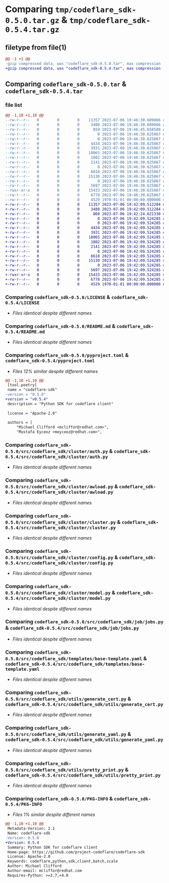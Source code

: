 # Comparing `tmp/codeflare_sdk-0.5.0.tar.gz` & `tmp/codeflare_sdk-0.5.4.tar.gz`

## filetype from file(1)

```diff
@@ -1 +1 @@
-gzip compressed data, was "codeflare_sdk-0.5.0.tar", max compression
+gzip compressed data, was "codeflare_sdk-0.5.4.tar", max compression
```

## Comparing `codeflare_sdk-0.5.0.tar` & `codeflare_sdk-0.5.4.tar`

### file list

```diff
@@ -1,18 +1,18 @@
--rw-r--r--   0        0        0    11357 2023-07-06 19:46:30.609866 codeflare_sdk-0.5.0/LICENSE
--rw-r--r--   0        0        0     3488 2023-07-06 19:46:30.609866 codeflare_sdk-0.5.0/README.md
--rw-r--r--   0        0        0      859 2023-07-06 19:46:45.658588 codeflare_sdk-0.5.0/pyproject.toml
--rw-r--r--   0        0        0        0 2023-07-06 19:46:30.625867 codeflare_sdk-0.5.0/src/codeflare_sdk/__init__.py
--rw-r--r--   0        0        0        0 2023-07-06 19:46:30.625867 codeflare_sdk-0.5.0/src/codeflare_sdk/cluster/__init__.py
--rw-r--r--   0        0        0     4434 2023-07-06 19:46:30.625867 codeflare_sdk-0.5.0/src/codeflare_sdk/cluster/auth.py
--rw-r--r--   0        0        0     3931 2023-07-06 19:46:30.625867 codeflare_sdk-0.5.0/src/codeflare_sdk/cluster/awload.py
--rw-r--r--   0        0        0    18065 2023-07-06 19:46:30.625867 codeflare_sdk-0.5.0/src/codeflare_sdk/cluster/cluster.py
--rw-r--r--   0        0        0     1802 2023-07-06 19:46:30.625867 codeflare_sdk-0.5.0/src/codeflare_sdk/cluster/config.py
--rw-r--r--   0        0        0     2141 2023-07-06 19:46:30.625867 codeflare_sdk-0.5.0/src/codeflare_sdk/cluster/model.py
--rw-r--r--   0        0        0        0 2023-07-06 19:46:30.625867 codeflare_sdk-0.5.0/src/codeflare_sdk/job/__init__.py
--rw-r--r--   0        0        0     6618 2023-07-06 19:46:30.625867 codeflare_sdk-0.5.0/src/codeflare_sdk/job/jobs.py
--rw-r--r--   0        0        0    15130 2023-07-06 19:46:30.625867 codeflare_sdk-0.5.0/src/codeflare_sdk/templates/base-template.yaml
--rw-r--r--   0        0        0        0 2023-07-06 19:46:30.625867 codeflare_sdk-0.5.0/src/codeflare_sdk/utils/__init__.py
--rw-r--r--   0        0        0     5697 2023-07-06 19:46:30.625867 codeflare_sdk-0.5.0/src/codeflare_sdk/utils/generate_cert.py
--rwxr-xr-x   0        0        0    15433 2023-07-06 19:46:30.625867 codeflare_sdk-0.5.0/src/codeflare_sdk/utils/generate_yaml.py
--rw-r--r--   0        0        0     6778 2023-07-06 19:46:30.625867 codeflare_sdk-0.5.0/src/codeflare_sdk/utils/pretty_print.py
--rw-r--r--   0        0        0     4529 1970-01-01 00:00:00.000000 codeflare_sdk-0.5.0/PKG-INFO
+-rw-r--r--   0        0        0    11357 2023-07-06 19:42:09.512284 codeflare_sdk-0.5.4/LICENSE
+-rw-r--r--   0        0        0     3488 2023-07-06 19:42:09.512284 codeflare_sdk-0.5.4/README.md
+-rw-r--r--   0        0        0      860 2023-07-06 19:42:24.621338 codeflare_sdk-0.5.4/pyproject.toml
+-rw-r--r--   0        0        0        0 2023-07-06 19:42:09.524285 codeflare_sdk-0.5.4/src/codeflare_sdk/__init__.py
+-rw-r--r--   0        0        0        0 2023-07-06 19:42:09.524285 codeflare_sdk-0.5.4/src/codeflare_sdk/cluster/__init__.py
+-rw-r--r--   0        0        0     4434 2023-07-06 19:42:09.524285 codeflare_sdk-0.5.4/src/codeflare_sdk/cluster/auth.py
+-rw-r--r--   0        0        0     3931 2023-07-06 19:42:09.524285 codeflare_sdk-0.5.4/src/codeflare_sdk/cluster/awload.py
+-rw-r--r--   0        0        0    18065 2023-07-06 19:42:09.524285 codeflare_sdk-0.5.4/src/codeflare_sdk/cluster/cluster.py
+-rw-r--r--   0        0        0     1802 2023-07-06 19:42:09.524285 codeflare_sdk-0.5.4/src/codeflare_sdk/cluster/config.py
+-rw-r--r--   0        0        0     2141 2023-07-06 19:42:09.524285 codeflare_sdk-0.5.4/src/codeflare_sdk/cluster/model.py
+-rw-r--r--   0        0        0        0 2023-07-06 19:42:09.524285 codeflare_sdk-0.5.4/src/codeflare_sdk/job/__init__.py
+-rw-r--r--   0        0        0     6618 2023-07-06 19:42:09.524285 codeflare_sdk-0.5.4/src/codeflare_sdk/job/jobs.py
+-rw-r--r--   0        0        0    15130 2023-07-06 19:42:09.524285 codeflare_sdk-0.5.4/src/codeflare_sdk/templates/base-template.yaml
+-rw-r--r--   0        0        0        0 2023-07-06 19:42:09.524285 codeflare_sdk-0.5.4/src/codeflare_sdk/utils/__init__.py
+-rw-r--r--   0        0        0     5697 2023-07-06 19:42:09.524285 codeflare_sdk-0.5.4/src/codeflare_sdk/utils/generate_cert.py
+-rwxr-xr-x   0        0        0    15433 2023-07-06 19:42:09.524285 codeflare_sdk-0.5.4/src/codeflare_sdk/utils/generate_yaml.py
+-rw-r--r--   0        0        0     6778 2023-07-06 19:42:09.524285 codeflare_sdk-0.5.4/src/codeflare_sdk/utils/pretty_print.py
+-rw-r--r--   0        0        0     4529 1970-01-01 00:00:00.000000 codeflare_sdk-0.5.4/PKG-INFO
```

### Comparing `codeflare_sdk-0.5.0/LICENSE` & `codeflare_sdk-0.5.4/LICENSE`

 * *Files identical despite different names*

### Comparing `codeflare_sdk-0.5.0/README.md` & `codeflare_sdk-0.5.4/README.md`

 * *Files identical despite different names*

### Comparing `codeflare_sdk-0.5.0/pyproject.toml` & `codeflare_sdk-0.5.4/pyproject.toml`

 * *Files 12% similar despite different names*

```diff
@@ -1,10 +1,10 @@
 [tool.poetry]
 name = "codeflare-sdk"
-version = "0.5.0"
+version = "v0.5.4"
 description = "Python SDK for codeflare client"
 
 license = "Apache-2.0"
 
 authors = [
     "Michael Clifford <mcliffor@redhat.com>",
     "Mustafa Eyceoz <meyceoz@redhat.com>",
```

### Comparing `codeflare_sdk-0.5.0/src/codeflare_sdk/cluster/auth.py` & `codeflare_sdk-0.5.4/src/codeflare_sdk/cluster/auth.py`

 * *Files identical despite different names*

### Comparing `codeflare_sdk-0.5.0/src/codeflare_sdk/cluster/awload.py` & `codeflare_sdk-0.5.4/src/codeflare_sdk/cluster/awload.py`

 * *Files identical despite different names*

### Comparing `codeflare_sdk-0.5.0/src/codeflare_sdk/cluster/cluster.py` & `codeflare_sdk-0.5.4/src/codeflare_sdk/cluster/cluster.py`

 * *Files identical despite different names*

### Comparing `codeflare_sdk-0.5.0/src/codeflare_sdk/cluster/config.py` & `codeflare_sdk-0.5.4/src/codeflare_sdk/cluster/config.py`

 * *Files identical despite different names*

### Comparing `codeflare_sdk-0.5.0/src/codeflare_sdk/cluster/model.py` & `codeflare_sdk-0.5.4/src/codeflare_sdk/cluster/model.py`

 * *Files identical despite different names*

### Comparing `codeflare_sdk-0.5.0/src/codeflare_sdk/job/jobs.py` & `codeflare_sdk-0.5.4/src/codeflare_sdk/job/jobs.py`

 * *Files identical despite different names*

### Comparing `codeflare_sdk-0.5.0/src/codeflare_sdk/templates/base-template.yaml` & `codeflare_sdk-0.5.4/src/codeflare_sdk/templates/base-template.yaml`

 * *Files identical despite different names*

### Comparing `codeflare_sdk-0.5.0/src/codeflare_sdk/utils/generate_cert.py` & `codeflare_sdk-0.5.4/src/codeflare_sdk/utils/generate_cert.py`

 * *Files identical despite different names*

### Comparing `codeflare_sdk-0.5.0/src/codeflare_sdk/utils/generate_yaml.py` & `codeflare_sdk-0.5.4/src/codeflare_sdk/utils/generate_yaml.py`

 * *Files identical despite different names*

### Comparing `codeflare_sdk-0.5.0/src/codeflare_sdk/utils/pretty_print.py` & `codeflare_sdk-0.5.4/src/codeflare_sdk/utils/pretty_print.py`

 * *Files identical despite different names*

### Comparing `codeflare_sdk-0.5.0/PKG-INFO` & `codeflare_sdk-0.5.4/PKG-INFO`

 * *Files 1% similar despite different names*

```diff
@@ -1,10 +1,10 @@
 Metadata-Version: 2.1
 Name: codeflare-sdk
-Version: 0.5.0
+Version: 0.5.4
 Summary: Python SDK for codeflare client
 Home-page: https://github.com/project-codeflare/codeflare-sdk
 License: Apache-2.0
 Keywords: codeflare,python,sdk,client,batch,scale
 Author: Michael Clifford
 Author-email: mcliffor@redhat.com
 Requires-Python: >=3.7,<4.0
```

